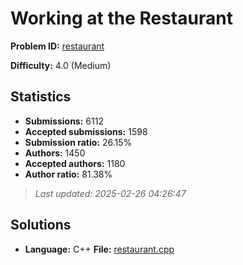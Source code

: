 # Working at the Restaurant

**Problem ID:** [restaurant](https://open.kattis.com/problems/restaurant)

**Difficulty:** 4.0 (Medium)

## Statistics

- **Submissions:** 6112
- **Accepted submissions:** 1598
- **Submission ratio:** 26.15%
- **Authors:** 1450
- **Accepted authors:** 1180
- **Author ratio:** 81.38%

> *Last updated: 2025-02-26 04:26:47*

## Solutions

- **Language:** C++
  **File:** [restaurant.cpp](./restaurant.cpp)
